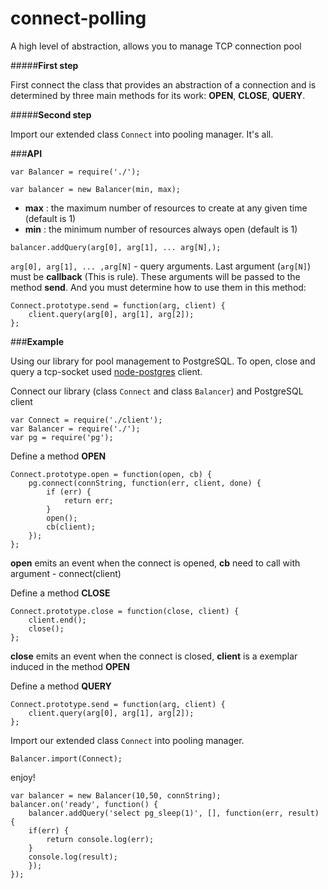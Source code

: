 connect-polling
=============

A high level of abstraction, allows you to manage TCP connection pool

#####**First step**

First connect the class that provides an abstraction of a connection and is determined by three main methods for its work: **OPEN**, **CLOSE**, **QUERY**. 

#####**Second step**

Import our extended class ```Connect``` into pooling manager. It's all.

###**API**
```
var Balancer = require('./');

var balancer = new Balancer(min, max);
```
* **max** : the maximum number of resources to create at any given time (default is 1) 
* **min** : the minimum number of resources always open (default is 1)

```
balancer.addQuery(arg[0], arg[1], ... arg[N],);
```
```arg[0], arg[1], ... ,arg[N]``` - query arguments. Last argument (```arg[N]```) must be **callback** (This is rule).
These arguments will be passed to the method **send**. And you must determine how to use them in this method:
```
Connect.prototype.send = function(arg, client) {
    client.query(arg[0], arg[1], arg[2]);
};
```

###**Example**

Using our library for pool management to PostgreSQL. To open, close and query a tcp-socket used [node-postgres](https://github.com/brianc/node-postgres) client.

Connect our library (class ```Connect``` and  class ```Balancer```) and PostgreSQL client
```
var Connect = require('./client');
var Balancer = require('./');
var pg = require('pg');
```
Define a method **OPEN**
```
Connect.prototype.open = function(open, cb) {
    pg.connect(connString, function(err, client, done) {
        if (err) {
            return err;
        }
        open();
        cb(client);
    });
};
```
**open** emits an event when the connect is opened, **сb** need to call with argument - connect(client)

Define a method **CLOSE**
```
Connect.prototype.close = function(close, client) {
    client.end();
    close();
};
```
**close** emits an event when the connect is closed, **client** is a exemplar induced in the method **OPEN**

Define a method **QUERY**
```
Connect.prototype.send = function(arg, client) {
    client.query(arg[0], arg[1], arg[2]);
};
```
Import our extended class ```Connect``` into pooling manager.
```
Balancer.import(Connect);
```
enjoy!
```
var balancer = new Balancer(10,50, connString);
balancer.on('ready', function() {
    balancer.addQuery('select pg_sleep(1)', [], function(err, result) {
    if(err) {
        return console.log(err);
    }
    console.log(result);
    });
});
```
